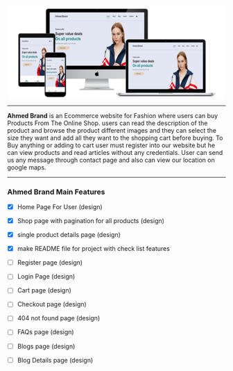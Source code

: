 
![mockup](./img/markdown/all-devices-black.png)<br><hr>
**Ahmed Brand** is an Ecommerce website for Fashion where users can buy Products From The Online Shop. users can read the description of the product and browse the product different images and they can select the size they want and add all they want to the shopping cart before buying.
To Buy anything or adding to cart user must register into our website but he can view products and read articles without any credentials.
User can send us any message through contact page and also can view our location on google maps.<br><hr>
### Ahmed Brand Main Features 

- [x] Home Page For User (design)
- [x] Shop page with pagination for all products (design)
- [x] single product details page (design)
- [x] make README file for project with check list features 
- [ ] Register page (design)
- [ ] Login Page (design)
- [ ] Cart page (design)
- [ ] Checkout page (design)
- [ ] 404 not found page (design)
- [ ] FAQs page (design)
- [ ] Blogs page (design)
- [ ] Blog Details page (design)


